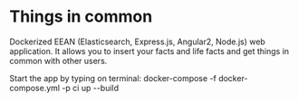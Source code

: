 # Things in common
Dockerized EEAN (Elasticsearch, Express.js, Angular2, Node.js) web application. It allows you to insert your facts and life facts and get things in common with other users.

Start the app by typing on terminal: docker-compose -f docker-compose.yml -p ci up --build
